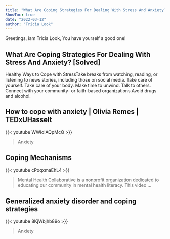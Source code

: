```yaml
---
title: "What Are Coping Strategies For Dealing With Stress And Anxiety? [Solved]"
ShowToc: true 
date: "2022-03-12"
author: "Tricia Look" 
---
```


Greetings, iam Tricia Look, You have yourself a good one!
## What Are Coping Strategies For Dealing With Stress And Anxiety? [Solved]
Healthy Ways to Cope with StressTake breaks from watching, reading, or listening to news stories, including those on social media. 
 Take care of yourself. 
 Take care of your body. 
 Make time to unwind. 
 Talk to others. 
 Connect with your community- or faith-based organizations.Avoid drugs and alcohol.

## How to cope with anxiety | Olivia Remes | TEDxUHasselt
{{< youtube WWloIAQpMcQ >}}
>Anxiety

## Coping Mechanisms
{{< youtube cPoqxmaEhL4 >}}
>Mental Health Collaborative is a nonprofit organization dedicated to educating our community in mental health literacy. This video ...

## Generalized anxiety disorder and coping strategies
{{< youtube 8KjWbjhb89o >}}
>Anxiety

